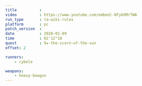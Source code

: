 ```yaml
---
title          :
video          : https://www.youtube.com/embed/-NfykOMrTWA
run_type       : ta-wiki-rules
platform       : pc
patch_version  :
date           : 2020-01-09
time           : 02'12"18
quest          : 9★-the-scorn-of-the-sun
offset: 2

runners:
    - cybele

weapons:
    - heavy-bowgun
---
```

